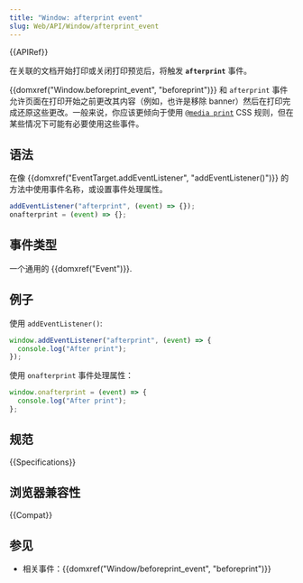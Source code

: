 ```yaml
---
title: "Window: afterprint event"
slug: Web/API/Window/afterprint_event
---
```


{{APIRef}}

在关联的文档开始打印或关闭打印预览后，将触发 **`afterprint`** 事件。

{{domxref("Window.beforeprint_event", "beforeprint")}} 和 `afterprint` 事件允许页面在打印开始之前更改其内容（例如，也许是移除 banner）然后在打印完成还原这些更改。一般来说，你应该更倾向于使用 [`@media print`](/zh-CN/docs/Web/CSS/CSS_media_queries/Using_media_queriess) CSS 规则，但在某些情况下可能有必要使用这些事件。

## 语法

在像 {{domxref("EventTarget.addEventListener", "addEventListener()")}} 的方法中使用事件名称，或设置事件处理属性。

```js
addEventListener("afterprint", (event) => {});
onafterprint = (event) => {};
```

## 事件类型

一个通用的 {{domxref("Event")}}.

## 例子

使用 `addEventListener()`:

```js
window.addEventListener("afterprint", (event) => {
  console.log("After print");
});
```

使用 `onafterprint` 事件处理属性：

```js
window.onafterprint = (event) => {
  console.log("After print");
};
```

## 规范

{{Specifications}}

## 浏览器兼容性

{{Compat}}

## 参见

- 相关事件：{{domxref("Window/beforeprint_event", "beforeprint")}}
